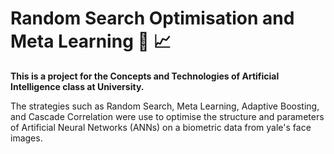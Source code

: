 ﻿# Random Search Optimisation and Meta Learning :robot: :chart_with_upwards_trend:

**This is a project for the Concepts and Technologies of Artificial Intelligence class at University.**


The strategies such as Random Search, Meta Learning,
Adaptive Boosting, and Cascade Correlation were use to optimise the structure and parameters of Artificial Neural Networks (ANNs) on a biometric data from yale's face images.